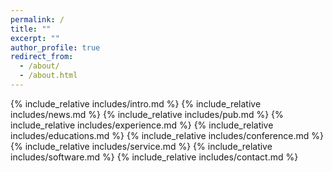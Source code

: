 ```yaml
---
permalink: /
title: ""
excerpt: ""
author_profile: true
redirect_from: 
  - /about/
  - /about.html
---
```


<span class='anchor' id='about-me'></span>
{% include_relative includes/intro.md %}
<span class='anchor' id='-news'></span>
{% include_relative includes/news.md %}
<span class='anchor' id='-publications'></span>
{% include_relative includes/pub.md %}
<span class='anchor' id='-professional-experience'></span>
{% include_relative includes/experience.md %}
<span class='anchor' id='-educations'></span>
{% include_relative includes/educations.md %}
<span class='anchor' id='-conference-presentations'></span>
{% include_relative includes/conference.md %}
<span class='anchor' id='-academic-service'></span>
{% include_relative includes/service.md %}
<span class='anchor' id='-open-source-software'></span>
{% include_relative includes/software.md %}
<span class='anchor' id='-contact-me'></span>
{% include_relative includes/contact.md %}